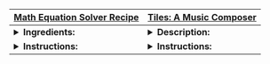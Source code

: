 | [Math Equation Solver Recipe][#Math] | [Tiles: A Music Composer][#Tiles] |
|---|---|
|<details><summary><b>**Ingredients:**</b></summary> <br> 1. Mathematical equations of various types (linear, quadratic, trigonometric, etc.) <br> 2. Knowledge of mathematical operations (addition, subtraction, multiplication, division, exponentiation, etc.) <br> 3. Problem-solving skills <br> 4. Patience</details>|<details><summary><b>**Description:**</b></summary> <br> **Tiles: A Music Composer** is an interactive grid-based tool for composing music. Each tile in the grid represents a note in a synthesized sequence. When activated, these tiles play musical notes in a loop, allowing users to create complex rhythms and melodies by arranging and activating tiles. <br> <b>Features:</b> <br> 1. **Grid Layout:** The interface consists of a grid where each cell represents a musical note. The size and layout of the grid can vary depending on the composition tool. <br> 2. **Synthesized Notes:** Each tile corresponds to a specific synthesized note, and the pitch and duration of the note can usually be customized. <br> 3. **Looping:** Notes played by the tiles are looped to create continuous sound sequences. Users can set the loop length and the timing for each tile. <br> 4. **Activation and Deactivation:** Tiles can be activated or deactivated to include or exclude notes from the loop. This enables dynamic composition and real-time changes to the music. <br> 5. **Customizable Parameters:** Users can often adjust parameters such as volume, pitch, and effects to modify the synthesized sound for each note.</details> |
|<details><summary><b>**Instructions:**</b></summary> <br> 1. **Read and Understand the Equation:** <br> - Carefully read and understand the given equation. <br> - Identify the type of equation (linear, quadratic, etc.) and its components. <br> 2. **Isolate the Variable:** <br> - If there are multiple variables, isolate the one you're solving for by moving other terms to the opposite side of the equation using inverse operations. <br> 3. **Apply Suitable Methods:** <br> - **For Linear Equations:** Use properties of equality to isolate the variable. <br> - **For Quadratic Equations:** Factor, complete the square, or use the quadratic formula. <br> - **For Trigonometric Equations:** Apply trigonometric identities or use special techniques for solving trigonometric equations. <br> - **For Exponential or Logarithmic Equations:** Apply inverse operations or use logarithmic properties. <br> - **For Systems of Equations:** Use substitution, elimination, or matrix methods. <br> 4. **Check for Extraneous Solutions:** <br> - Verify the solutions obtained by substituting them back into the original equation. <br> 5. **Iterate and Refine:** <br> - Revisit the steps and check for errors. It may require multiple attempts and iterations to arrive at the correct solution. <br> 6. **Document the Solution:** <br> - Clearly document the solution(s), including any intermediate steps or workings, especially for complex equations. <br> 7. **Practice and Review:** <br> - Practice solving various types of equations regularly to improve problem-solving skills. <br> - Review solved examples and seek help for challenging problems. <br> 8. **Stay Organized:** <br> - Maintain structured notes or a problem-solving journal. <br> 9. **Seek Assistance if Needed:** <br> - Seek assistance from teachers, tutors, or online resources if difficulties arise. <br> 10. **Celebrate Success:** <br> - Celebrate each solved equation as a victory. </details>|<details><summary><b>**Instructions:**</b></summary> <br> 1. **Explore the Grid:** <br> - Familiarize yourself with the grid layout. <br> - Understand how each tile represents a different note and how activating or deactivating a tile affects the music. <br> 2. **Select Tiles:** <br> - Click or tap on tiles to activate or deactivate them. <br> - Activated tiles will play their respective notes in the loop. <br> 3. **Adjust Parameters:** <br> - Use available tools to adjust the parameters of each tile, such as pitch, volume, and effects. <br> - Customize the sound to fit your musical composition. <br> 4. **Set Loop Length:** <br> - Configure the loop length according to your composition needs. <br> - This determines how long the sequence of notes will play before repeating. <br> 5. **Play and Refine:** <br> - Start the loop to listen to your composition. <br> - Refine your arrangement by activating or deactivating tiles and adjusting parameters as needed. <br> 6. **Save and Share:** <br> - Save your musical composition and share it with others. <br> - Many music composer tools allow exporting compositions in various formats. <br> 7. **Practice and Experiment:** <br> - Practice creating different musical patterns and experimenting with various tile configurations. <br> 8. **Learn from Others:** <br> - Explore compositions created by others for inspiration and to learn new techniques. <br> 9. **Seek Feedback:** <br> - Share your compositions with peers or online communities to receive feedback and suggestions for improvement. <br> 10. **Enjoy the Process:** <br> - Have fun with the creative process and enjoy making music with your grid of tiles. </details> |

<!-- This table provides a side-by-side comparison of the Math Equation Solver Recipe and Tiles: A Music Composer -->
[#Math]: math.html
[#Tiles]: tiles.html
